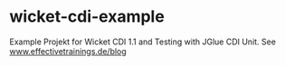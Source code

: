 wicket-cdi-example
==================

Example Projekt for Wicket CDI 1.1 and Testing with JGlue CDI Unit. See www.effectivetrainings.de/blog
